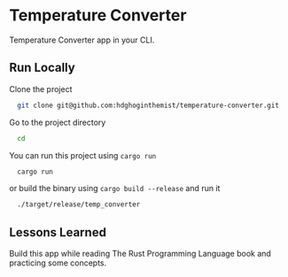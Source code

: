 # Temperature Converter

Temperature Converter app in your CLI.

## Run Locally

Clone the project

```bash
  git clone git@github.com:hdghoginthemist/temperature-converter.git
```

Go to the project directory

```bash
  cd 
```

You can run this project using `cargo run`

```bash
  cargo run
```

or build the binary using `cargo build --release` and run it

```bash
  ./target/release/temp_converter
```


## Lessons Learned

Build this app while reading The Rust Programming Language book and practicing some concepts.
